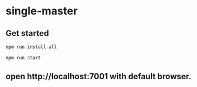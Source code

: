 # single-master

## Get started
```javascript
npm run install-all

npm run start

```

## open http://localhost:7001 with default browser.

